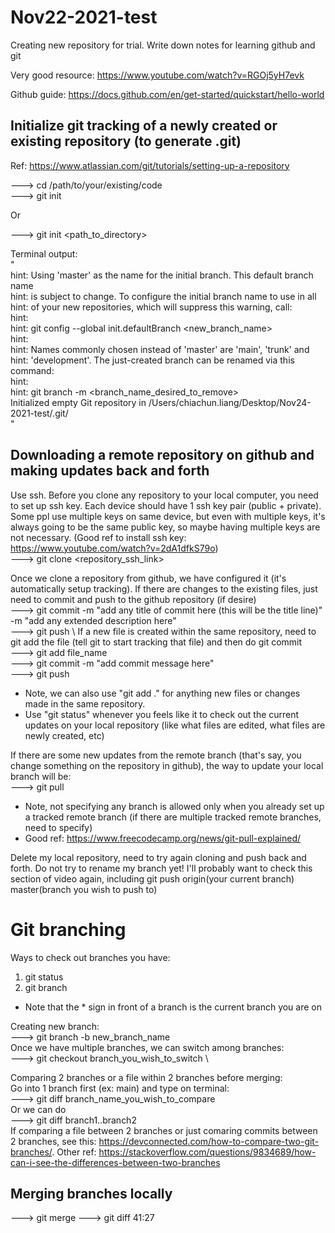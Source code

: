 # Nov22-2021-test
Creating new repository for trial. Write down notes for learning github and git

Very good resource: https://www.youtube.com/watch?v=RGOj5yH7evk

Github guide: https://docs.github.com/en/get-started/quickstart/hello-world


## Initialize git tracking of a newly created or existing repository (to generate .git)
Ref: https://www.atlassian.com/git/tutorials/setting-up-a-repository

---> cd /path/to/your/existing/code \
---> git init

Or  

---> git init <path_to_directory>  

Terminal output: \
" \
hint: Using 'master' as the name for the initial branch. This default branch name \
hint: is subject to change. To configure the initial branch name to use in all \
hint: of your new repositories, which will suppress this warning, call: <br />
hint: <br />
hint: 	git config --global init.defaultBranch <new_branch_name>  
hint: <br />
hint: Names commonly chosen instead of 'master' are 'main', 'trunk' and  
hint: 'development'. The just-created branch can be renamed via this command:  
hint:  
hint: 	git branch -m <branch_name_desired_to_remove>  
Initialized empty Git repository in /Users/chiachun.liang/Desktop/Nov24-2021-test/.git/  
" 

## Downloading a remote repository on github and making updates back and forth
Use ssh. Before you clone any repository to your local computer, you need to set up ssh key. Each device should have 1 ssh key pair (public + private). Some ppl use multiple keys on same device, but even with multiple keys, it's always going to be the same public key, so maybe having multiple keys are not necessary. (Good ref to install ssh key: https://www.youtube.com/watch?v=2dA1dfkS79o) \
---> git clone <repository_ssh_link>  

Once we clone a repository from github, we have configured it (it's automatically setup tracking). If there are changes to the existing files, just need to commit and push to the github repository (if desire) \
---> git commit -m "add any title of commit here (this will be the title line)" -m "add any extended description here" \
---> git push \ 
If a new file is created within the same repository, need to git add the file (tell git to start tracking that file) and then do git commit \
---> git add file_name \
---> git commit -m "add commit message here" \
---> git push 
* Note, we can also use "git add ." for anything new files or changes made in the same repository. 
* Use "git status" whenever you feels like it to check out the current updates on your local repository (like what files are edited, what files are newly created, etc)



If there are some new updates from the remote branch (that's say, you change something on the repository in github), the way to update your local branch will be:\
---> git pull 
* Note, not specifying any branch is allowed only when you already set up a tracked remote branch (if there are multiple tracked remote branches, need to specify) 
* Good ref: https://www.freecodecamp.org/news/git-pull-explained/ 

Delete my local repository, need to try again cloning and push back and forth. Do not try to rename my branch yet! I'll probably want to check this section of video again, including git push origin(your current branch) master(branch you wish to push to)

# Git branching
Ways to check out branches you have:
1. git status
2. git branch
* Note that the * sign in front of a branch is the current branch you are on

Creating new branch: \
---> git branch -b new_branch_name \
Once we have multiple branches, we can switch among branches:\
---> git checkout branch_you_wish_to_switch \

Comparing 2 branches or a file within 2 branches before merging: \
Go into 1 branch first (ex: main) and type on terminal: \
---> git diff branch_name_you_wish_to_compare \
Or we can do \
---> git diff branch1..branch2 \
If comparing a file between 2 branches or just comaring commits between 2 branches, see this: https://devconnected.com/how-to-compare-two-git-branches/. Other ref: https://stackoverflow.com/questions/9834689/how-can-i-see-the-differences-between-two-branches

## Merging branches locally
---> git merge
---> git diff
41:27
